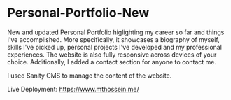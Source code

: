 # Personal-Portfolio-New

New and updated Personal Portfolio higlighting my career so far and things I've accomplished. More specifically, it showcases a biography of myself, skills I've picked up, personal projects I've developed and my professional experiences. The website is also fully responsive across devices of your choice. Additionally, I added a contact section for anyone to contact me.

I used Sanity CMS to manage the content of the website.

Live Deployment: https://www.mthossein.me/
